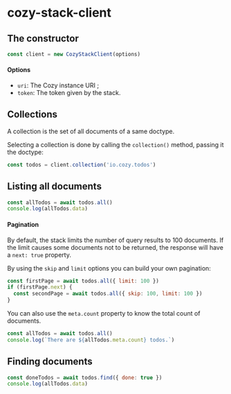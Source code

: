 # cozy-stack-client

## The constructor

```js
const client = new CozyStackClient(options)
```
#### Options

 - `uri`: The Cozy instance URI ;
 - `token`: The token given by the stack.

## Collections

A collection is the set of all documents of a same doctype.

Selecting a collection is done by calling the `collection()` method, passing it the doctype:
```js
const todos = client.collection('io.cozy.todos')
```

## Listing all documents
```js
const allTodos = await todos.all()
console.log(allTodos.data)
```

#### Pagination

By default, the stack limits the number of query results to 100 documents. If
the limit causes some documents not to be returned, the response will have a
`next: true` property.

By using the `skip` and `limit` options you can build your own pagination:
```js
const firstPage = await todos.all({ limit: 100 })
if (firstPage.next) {
  const secondPage = await todos.all({ skip: 100, limit: 100 })
}
```
You can also use the `meta.count` property to know the total count of documents.
```js
const allTodos = await todos.all()
console.log(`There are ${allTodos.meta.count} todos.`)
```

## Finding documents
```js
const doneTodos = await todos.find({ done: true })
console.log(allTodos.data)
```

